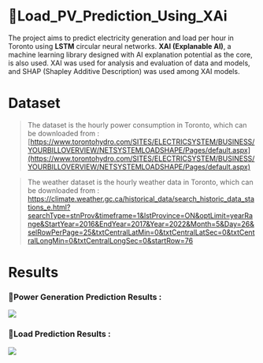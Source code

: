 # Load_PV_Prediction_Using_XAi

The project aims to predict electricity generation and load per hour in Toronto using **LSTM** circular neural networks.
**XAI (Explanable AI)**, a machine learning library designed with AI explanation potential as the core, is also used. XAI was used for analysis and evaluation of data and models, and SHAP (Shapley Additive Description) was used among XAI models.

# Dataset

> The dataset is the hourly power consumption in Toronto, which can be downloaded from :
[https://www.torontohydro.com/SITES/ELECTRICSYSTEM/BUSINESS/YOURBILLOVERVIEW/NETSYSTEMLOADSHAPE/Pages/default.aspx](https://www.torontohydro.com/SITES/ELECTRICSYSTEM/BUSINESS/YOURBILLOVERVIEW/NETSYSTEMLOADSHAPE/Pages/default.aspx)

> The weather dataset is the hourly weather data in Toronto, which can be downloaded from :
https://climate.weather.gc.ca/historical_data/search_historic_data_stations_e.html?searchType=stnProv&timeframe=1&lstProvince=ON&optLimit=yearRange&StartYear=2016&EndYear=2017&Year=2022&Month=5&Day=26&selRowPerPage=25&txtCentralLatMin=0&txtCentralLatSec=0&txtCentralLongMin=0&txtCentralLongSec=0&startRow=76


# Results


### Power Generation Prediction Results :

![](https://lh3.googleusercontent.com/J_FxPVryMC1YvH7Izo5B231K0JrfpTe2Cd9BK5YMgKynlL7O1nU9582g28aBeP0nPKz1TbAt1B-w0NvkY_Xq2CZ4CgQPNLMULRbqGAuhpdtBThQMvIoDx6w-6uP9YGJUrnSjpATj0WJ6R8hdBeiVobbEyj4BS1BrirD7zfottYMRpzvY6fCUcsIzkLSb-zVxrHUwsTTiTQiun219RVUNrWMpWv1Jo--ing_GQ2gdsgNly7An4e21Ix3qquFexfv-ZPhM50XtA_zgRLcYJ8wThRWQUwPFIMWRznwCYSaEM4U2qqlhmWXlL-wCSJWxULCZ6zONq1dNGmAQ9celGxL4Pk0RCXrODwHFxehmFqXKGdBZggmi3Uozj4PEhoNHo_8aJuFmUEb3KRh0iV2-S2l1-Ra-wQb-9WFBCpRq7dS95FitC7wAvzurJ1kEJiXK9eYoh1DsNmsndrwDJBuhcypApw-6pgbO7ENBd-6fB-KD41EPV2mq4xKx2kGbqSQoRhG-0a47rqIanx9XG4XcQie3M9A6kaJ1BxJ0dOisuFiPisoHCT1l4VcE0e1lziVK1Jt9VKpNBIXbmyeOQrtReNbw4AEVa1IIZF6COuMxkmw9Sd14RCOsgo9n-QUn9emWKft-iviUhJHWK5ACDsl57twj4Wcv7QBx9_bCz02U3jWPP22Jf1UTSCmcvTS0qnIUxqzdpj7MbCItPXVViuENNVaoG5Pqfik16vHAmrN0qsfL2TWLCa46vYmtETaDLUQ=w1725-h371-no?authuser=0)

### Load Prediction Results :

![](https://lh3.googleusercontent.com/2lvey2q8Ly6Z95b1O4TijB4hDvfXrG57bm5TUYoLH54oXRqBNs6-4OaWIzS4Vf9qlUKFOp5lsaoORB8Lfq3Z3mmSmHmJXzq5vm_MRdUs8_TZhv-9B1aFdootvj4QBgG1qBGeOKBIZyiGOjjLnXO67xkRVGX0wiplZiRWVTvBaBaeGVnHCXv264FRw0RiEsbEXqwxVjKL7vT6fw9VIOKe-QjT5ofCl0ndaYbV2_PaTFBvx8Uzq_IW0418iGQrSw8k47pfNkrUuuqPN_FI0HCJHaQjU5ikGDw9mLdSOZrAKB3bACffAx7FQdRFEmCIsDg2pz7ImOw5KoKRvXZXgONrfKI9o5j8Rf9zVToiGmqGlEKVQPjJaoKn-vkQ4klGd13odzipblcmbPhXHWlj2KtaPNqji6FW70fgahaieCUQIUche-dTUp2XwK42-hRsrU7kCkHmUcjx-3w-jbSFAbEAk-utIYmzEF_2xKUk2-5wQCw1VA8zQOMyeX-5fGKlucYNnK-KrtGhwgYSD8sTQxK9v5yKPHATuxABKPAK6nBaplXcPum99R_AX9o4gJsKncKrYpPCB8CLQIykF03RhDHUJMo7oIGBvVUEU4JAw0M6o7p2dMv4bVGlX3msWRTvtfnCAqNM24josTlpbvwmK0OH4a0b246gMILxJHB4KIQhmbivnhDA-FisbTkOewuvC-BFUADp7bAp9SY4Xgi0kjbvijoqcyFTogadZHuBIQEhLvkFjGR6nkt184TgrEY=w1836-h371-no?authuser=0)

